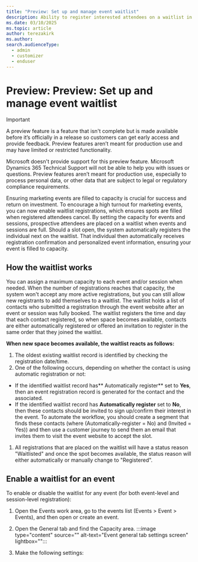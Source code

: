 ```yaml
---
title: "Preview: Set up and manage event waitlist"
description: Ability to register interested attendees on a waitlist in Dynamics 365 Customer Insights - Journeys.
ms.date: 03/10/2025
ms.topic: article
author: terezakirk
ms.author: 
search.audienceType: 
  - admin
  - customizer
  - enduser
---
```


# Preview: Preview: Set up and manage event waitlist

> [!IMPORTANT]
> A preview feature is a feature that isn't complete but is made available before it’s officially in a release so customers can get early access and provide feedback. Preview features aren’t meant for production use and may have limited or restricted functionality.
>
> Microsoft doesn't provide support for this preview feature. Microsoft Dynamics 365 Technical Support will not be able to help you with issues or questions. Preview features aren’t meant for production use, especially to process personal data, or other data that are subject to legal or regulatory compliance requirements.

Ensuring marketing events are filled to capacity is crucial for success and return on investment. To encourage a high turnout for marketing events, you can now enable waitlist registrations, which ensures spots are filled when registered attendees cancel. By setting the capacity for events and sessions, prospective attendees are placed on a waitlist when events and sessions are full. Should a slot open, the system automatically registers the individual next on the waitlist. That individual then automatically receives registration confirmation and personalized event information, ensuring your event is filled to capacity.

## How the waitlist works
You can assign a maximum capacity to each event and/or session when needed. When the number of registrations reaches that capacity, the system won't accept any more active registrations, but you can still allow new registrants to add themselves to a waitlist. The waitlist holds a list of contacts who submitted a registration through the event website after an event or session was fully booked. The waitlist registers the time and day that each contact registered, so when space becomes available, contacts are either automatically registered or offered an invitation to register in the same order that they joined the waitlist. 

**When new space becomes available, the waitlist reacts as follows:**
1. The oldest existing waitlist record is identified by checking the registration date/time.
1. One of the following occurs, depending on whether the contact is using automatic registration or not:
  - If the identified waitlist record has** Automatically register** set to **Yes**, then an event registration record is generated for the contact and the associated.
  - If the identified waitlist record has **Automatically register** set to **No**, then these contacts should be invited to sign up/confirm their interest in the event. To automate the workflow, you should create a segment that finds these contacts (where (Automatically-register = No) and (Invited = Yes)) and then use a customer journey to send them an email that invites them to visit the event website to accept the slot.
1. All registrations that are placed on the waitlist will have a status reason "Waitlisted" and once the spot becomes available, the status reason will either automatically or manually change to "Registered".

## Enable a waitlist for an event
To enable or disable the waitlist for any event (for both event-level and session-level registration):
1. Open the Events work area, go to the events list (Events > Event > Events), and then open or create an event.
1. Open the General tab and find the Capacity area.
   :::image type="content" source="" alt-text="Event general tab settings screen" lightbox="":::

1. Make the following settings: 


